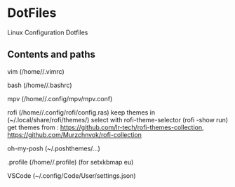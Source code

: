 # DotFiles
Linux Configuration Dotfiles  

## Contents and paths
vim (/home/<USER>/.vimrc)  

bash (/home/<USER>/.bashrc)  

mpv (/home/<USER>/.config/mpv/mpv.conf)
  
rofi (/home/<USER>/.config/rofi/config.ras)
    keep themes in (~/.local/share/rofi/themes/)
    select with rofi-theme-selector (rofi -show run)
    get themes from : https://github.com/lr-tech/rofi-themes-collection, https://github.com/Murzchnvok/rofi-collection  

oh-my-posh (~/.poshthemes/...)

.profile (/home/<USER>/.profile) 
    (for setxkbmap eu)

VSCode (~/.config/Code/User/settings.json) 
